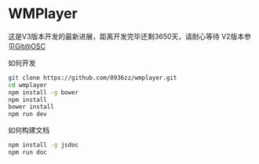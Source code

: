 # WMPlayer

这是V3版本开发的最新进展，距离开发完毕还剩3650天，请耐心等待
V2版本参见[Git@OSC](https://git.oschina.net/0936zz/wmplayer)


如何开发
```bash
git clone https://github.com/0936zz/wmplayer.git
cd wmplayer
npm install -g bower
npm install
bower install
npm run dev
```

如何构建文档
```bash
npm install -g jsdoc
npm run doc
```